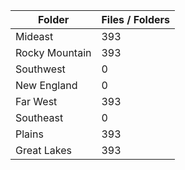 | Folder         |   Files / Folders |
|----------------|-------------------|
| Mideast        |               393 |
| Rocky Mountain |               393 |
| Southwest      |                 0 |
| New England    |                 0 |
| Far West       |               393 |
| Southeast      |                 0 |
| Plains         |               393 |
| Great Lakes    |               393 |
